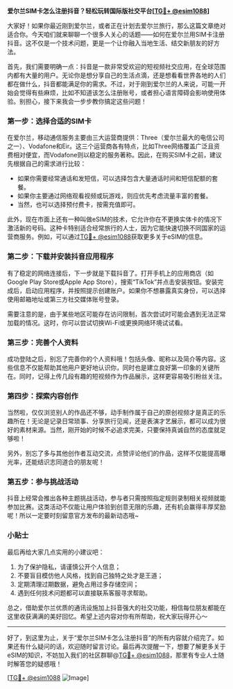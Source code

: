 **爱尔兰SIM卡怎么注册抖音？轻松玩转国际版社交平台[[TG💪+ @esim1088](https://t.me/s/esim1088)]**

大家好！如果你最近刚到爱尔兰，或者正在计划去爱尔兰旅行，那么这篇文章绝对适合你。今天咱们就来聊聊一个很多人关心的话题——如何在爱尔兰用SIM卡注册抖音。这不仅是一个技术问题，更是一个让你融入当地生活、结交新朋友的好方法。

首先，我们需要明确一点：抖音是一款非常受欢迎的短视频社交应用，在全球范围内都有大量的用户。无论你是想分享自己的生活点滴，还是想看看世界各地的人们都在做什么，抖音都能满足你的需求。不过，对于刚到爱尔兰的人来说，可能一开始会觉得有些麻烦，比如不知道该怎么注册账号，或者担心语言障碍会影响使用体验。别担心，接下来我会一步步教你搞定这些问题！

### 第一步：选择合适的SIM卡

在爱尔兰，移动通信服务主要由三大运营商提供：Three（爱尔兰最大的电信公司之一）、Vodafone和Eir。这三个运营商各有特点，比如Three网络覆盖广泛且资费相对便宜，而Vodafone则以稳定的服务著称。因此，在购买SIM卡之前，建议先根据自己的需求进行比较：

- 如果你需要经常通话和发短信，可以选择包含大量通话时间和短信配额的套餐。
- 如果你主要通过网络观看视频或玩游戏，则应优先考虑流量丰富的套餐。
- 当然，也可以选择预付费卡，按需充值即可。

此外，现在市面上还有一种叫做eSIM的技术，它允许你在不更换实体卡的情况下激活新的号码。这种卡特别适合经常旅行的人士，因为它能快速切换不同国家的运营商服务。例如，可以通过[TG💪+ @esim1088](https://t.me/s/esim1088)获取更多关于eSIM的信息。

### 第二步：下载并安装抖音应用程序

有了稳定的网络连接后，下一步就是下载抖音了。打开手机上的应用商店（如Google Play Store或Apple App Store），搜索“TikTok”并点击安装按钮。安装完成后，启动应用程序，并按照提示创建账户。如果你不想暴露真实身份，可以选择使用邮箱地址或第三方社交媒体账号登录。

需要注意的是，由于某些地区可能存在访问限制，首次尝试时可能会遇到无法正常加载的情况。这时，你可以尝试切换Wi-Fi或更换网络环境试试看。

### 第三步：完善个人资料

成功登陆之后，别忘了完善你的个人资料哦！包括头像、昵称以及简介等内容。这些信息不仅能帮助其他用户更好地认识你，同时也是建立良好第一印象的关键所在。同时，记得上传几段有趣的短视频作为作品展示，这样更容易吸引粉丝关注。

### 第四步：探索内容创作

当然啦，仅仅浏览别人的作品还不够，动手制作属于自己的原创视频才是真正的乐趣所在！无论是记录日常琐事、分享旅行见闻，还是表演才艺展示，都可以成为很好的素材来源。当然，刚开始的时候不必追求完美，只要保持真诚自然的态度就足够啦！

另外，别忘了多与其他创作者互动交流，点赞评论他们的作品，这样不仅能提高曝光率，还能结识志同道合的朋友呢！

### 第五步：参与挑战活动

抖音上经常会推出各种主题挑战活动，参与者只需按照指定规则录制相关视频就能参加比赛。这类活动不仅能让用户体验到创意无限的乐趣，还有机会赢得丰厚奖励呢！所以一定要时刻留意官方发布的最新动态哦~

### 小贴士

最后再给大家几点实用的小建议吧：
1. 为了保护隐私，请谨慎公开个人信息；
2. 不要盲目模仿他人风格，找到自己独特之处才是王道；
3. 定期清理过期数据，避免占用过多存储空间；
4. 遇到任何技术问题都可以直接联系客服寻求帮助。

总之，借助爱尔兰优质的通讯设施加上抖音强大的社交功能，相信每位朋友都能在这里收获满满的美好回忆。希望上述内容对你有所帮助，祝大家玩得开心～

---

好了，到这里为止，关于“爱尔兰SIM卡怎么注册抖音”的所有内容就介绍完了。如果还有什么疑问的话，欢迎随时留言讨论。最后再次提醒一下，想要了解更多关于eSIM的知识，不妨加入我们的社区群聊@[TG💪+ @esim1088](https://t.me/s/esim1088)，那里有专业人士随时解答您的疑惑哦！

[[TG💪+ @esim1088](https://t.me/s/esim1088) ![Image](https://i.postimg.cc/4NQfJmqS/Snipaste-2025-05-13-00-14-12.png)]